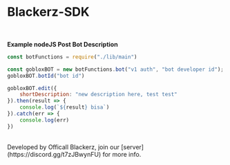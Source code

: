 # Blackerz-SDK
<br>

__Example nodeJS Post Bot Description__
```js
const botFunctions = require("./lib/main")

const gobloxBOT = new botFunctions.bot("v1 auth", "bot developer id");
gobloxBOT.botId("bot id")

gobloxBOT.edit({
    shortDescription: "new description here, test test"
}).then(result => {
    console.log(`${result} bisa`)
}).catch(err => {
    console.log(err)
})
```
<br>
Developed by Officall Blackerz, join our [server](https://discord.gg/t7zJBwynFU) for more info.